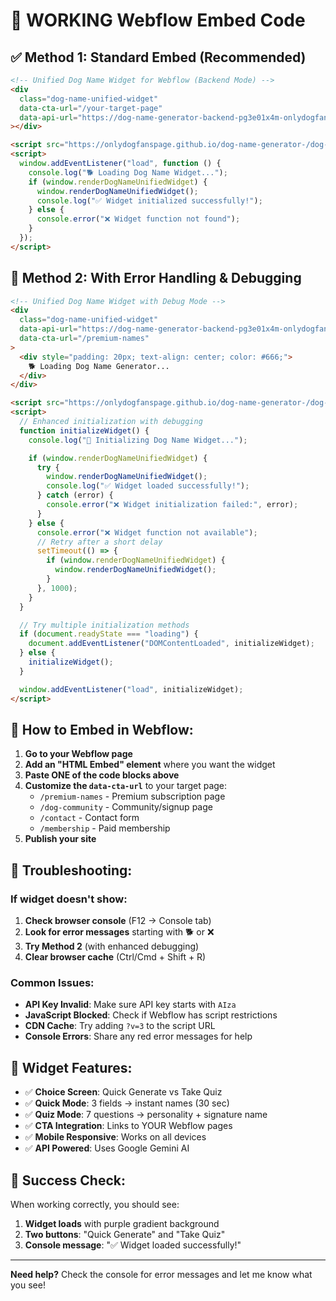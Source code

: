 # 🚀 WORKING Webflow Embed Code

## ✅ Method 1: Standard Embed (Recommended)

```html
<!-- Unified Dog Name Widget for Webflow (Backend Mode) -->
<div
  class="dog-name-unified-widget"
  data-cta-url="/your-target-page"
  data-api-url="https://dog-name-generator-backend-pg3e01x4m-onlydogfans-projects.vercel.app"
></div>

<script src="https://onlydogfanspage.github.io/dog-name-generator-/dog-name-unified-widget.iife.js"></script>
<script>
  window.addEventListener("load", function () {
    console.log("🐕 Loading Dog Name Widget...");
    if (window.renderDogNameUnifiedWidget) {
      window.renderDogNameUnifiedWidget();
      console.log("✅ Widget initialized successfully!");
    } else {
      console.error("❌ Widget function not found");
    }
  });
</script>
```

## 🔧 Method 2: With Error Handling & Debugging

```html
<!-- Unified Dog Name Widget with Debug Mode -->
<div
  class="dog-name-unified-widget"
  data-api-url="https://dog-name-generator-backend-pg3e01x4m-onlydogfans-projects.vercel.app"
  data-cta-url="/premium-names"
>
  <div style="padding: 20px; text-align: center; color: #666;">
    🐕 Loading Dog Name Generator...
  </div>
</div>

<script src="https://onlydogfanspage.github.io/dog-name-generator-/dog-name-unified-widget.iife.js"></script>
<script>
  // Enhanced initialization with debugging
  function initializeWidget() {
    console.log("🚀 Initializing Dog Name Widget...");

    if (window.renderDogNameUnifiedWidget) {
      try {
        window.renderDogNameUnifiedWidget();
        console.log("✅ Widget loaded successfully!");
      } catch (error) {
        console.error("❌ Widget initialization failed:", error);
      }
    } else {
      console.error("❌ Widget function not available");
      // Retry after a short delay
      setTimeout(() => {
        if (window.renderDogNameUnifiedWidget) {
          window.renderDogNameUnifiedWidget();
        }
      }, 1000);
    }
  }

  // Try multiple initialization methods
  if (document.readyState === "loading") {
    document.addEventListener("DOMContentLoaded", initializeWidget);
  } else {
    initializeWidget();
  }

  window.addEventListener("load", initializeWidget);
</script>
```

## 🎯 How to Embed in Webflow:

1. **Go to your Webflow page**
2. **Add an "HTML Embed" element** where you want the widget
3. **Paste ONE of the code blocks above**
4. **Customize the `data-cta-url`** to your target page:
   - `/premium-names` - Premium subscription page
   - `/dog-community` - Community/signup page
   - `/contact` - Contact form
   - `/membership` - Paid membership
5. **Publish your site**

## 🐛 Troubleshooting:

### If widget doesn't show:

1. **Check browser console** (F12 → Console tab)
2. **Look for error messages** starting with 🐕 or ❌
3. **Try Method 2** (with enhanced debugging)
4. **Clear browser cache** (Ctrl/Cmd + Shift + R)

### Common Issues:

- **API Key Invalid**: Make sure API key starts with `AIza`
- **JavaScript Blocked**: Check if Webflow has script restrictions
- **CDN Cache**: Try adding `?v=3` to the script URL
- **Console Errors**: Share any red error messages for help

## 📱 Widget Features:

- ✅ **Choice Screen**: Quick Generate vs Take Quiz
- ✅ **Quick Mode**: 3 fields → instant names (30 sec)
- ✅ **Quiz Mode**: 7 questions → personality + signature name
- ✅ **CTA Integration**: Links to YOUR Webflow pages
- ✅ **Mobile Responsive**: Works on all devices
- ✅ **API Powered**: Uses Google Gemini AI

## 🎉 Success Check:

When working correctly, you should see:

1. **Widget loads** with purple gradient background
2. **Two buttons**: "Quick Generate" and "Take Quiz"
3. **Console message**: "✅ Widget loaded successfully!"

---

**Need help?** Check the console for error messages and let me know what you see!
